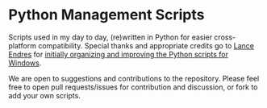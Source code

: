 # Python Management Scripts

Scripts used in my day to day, (re)written in Python for easier cross-platform compatibility.
Special thanks and appropriate credits go to [Lance Endres](https://github.com/lendres) for [initially organizing and improving the Python scripts for Windows](https://github.com/lendres/Python-Scripts).

We are open to suggestions and contributions to the repository. 
Please feel free to open pull requests/issues for contribution and discussion, or fork to add your own scripts.
